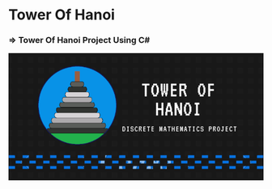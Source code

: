 # Tower Of Hanoi
 ### => Tower Of Hanoi Project Using C# 
 
<img align="center" src="https://github.com/AashirKhan21/Tower_Of_Hanoi_DMProject/blob/main/Resources/splashscreen.png" />
